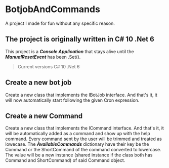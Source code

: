# BotjobAndCommands
A project I made for fun without any specific reason.

## The project is originally written in C# 10 .Net 6
This project is a ***Console Application*** that stays alive until the ***ManualResetEvent*** has been .Set().
> Current versions
> C# 10 .Net 6

## Create a new bot job
Create a new class that implements the IBotJob interface. And that's it, it will now automatically start following the given Cron expression.

## Create a new Command
Create a new class that implements the ICommand interface. And that's it, it will be automatically added as a command and show up with the help command.
Every command sent by the user will be trimmed and treated as lowecase. The ***AvailableCommands*** dictionary have their key be the Command or the ShortCommand 
of the command converted to lowercase. The value will be a new instance (shared instance if the class both has Command and ShortCommand) of said Command object.
